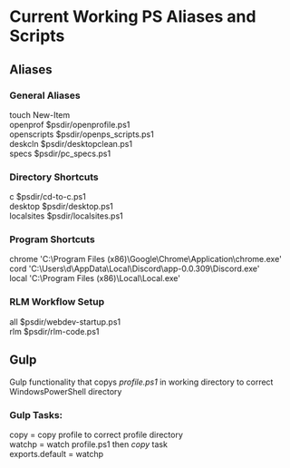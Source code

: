 # Current Working PS Aliases and Scripts

## Aliases

### General Aliases
touch New-Item<br />
openprof $psdir/openprofile.ps1<br />
openscripts $psdir/openps_scripts.ps1<br />
deskcln $psdir/desktopclean.ps1<br />
specs $psdir/pc_specs.ps1<br />

### Directory Shortcuts
c $psdir/cd-to-c.ps1<br />
desktop $psdir/desktop.ps1<br />
localsites $psdir/localsites.ps1<br />

### Program Shortcuts
chrome 'C:\Program Files (x86)\Google\Chrome\Application\chrome.exe'<br />
cord 'C:\Users\d\AppData\Local\Discord\app-0.0.309\Discord.exe'<br />
local 'C:\Program Files (x86)\Local\Local.exe'<br />

### RLM Workflow Setup
all $psdir/webdev-startup.ps1<br />
rlm $psdir/rlm-code.ps1<br />

## Gulp
Gulp functionality that copys *profile.ps1* in working directory to correct WindowsPowerShell directory

### Gulp Tasks:
copy = copy profile to correct profile directory<br />
watchp = watch profile.ps1 then *copy* task<br />
exports.default = watchp<br />